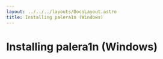 ```yaml
---
layout: ../../../layouts/DocsLayout.astro
title: Installing palera1n (Windows)
---
```


# Installing palera1n (Windows)